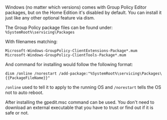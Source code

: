 Windows (no matter which versions) comes with Group Policy Editor packages, but on the Home Edition it's disabled by default. You can install it just like any other optional feature via dism.

The Group Policy package files can be found under: `%SystemRoot%\servicing\Packages`


With filenames matching:

```
Microsoft-Windows-GroupPolicy-ClientExtensions-Package*.mum
Microsoft-Windows-GroupPolicy-ClientTools-Package*.mum
```


And command for installing would follow the following format:

```
dism /online /norestart /add-package:"%SystemRoot%\servicing\Packages\{{PackageFileName}}"

```

`/online` used to tell it to apply to the running OS and `/norestart` tells the OS not to auto reboot.

After installing the gpedit.msc command can be used. You don't need to download an external executable that you have to trust or find out if it is safe or not.